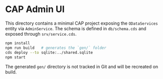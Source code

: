# CAP Admin UI

This directory contains a minimal CAP project exposing the `ODataServices`
entity via `AdminService`. The schema is defined in `db/schema.cds` and
exposed through `srv/service.cds`.

```bash
npm install
npm run build   # generates the `gen/` folder
cds deploy --to sqlite:../shared.sqlite
npm start
```

The generated `gen/` directory is not tracked in Git and will be recreated on build.
